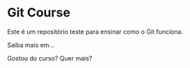 # Git Course

Este é um repositório teste para ensinar como o Git funciona.

Saiba mais em...

Gostou do curso? Quer mais?


